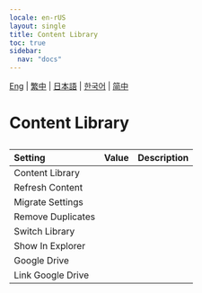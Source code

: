 ```yaml
---
locale: en-rUS
layout: single
title: Content Library
toc: true
sidebar:
  nav: "docs"
---
```

[Eng](/dancexr/menu/2025.4/system/library) | [繁中](/tw/dancexr/menu/2025.4/system/library) | [日本語](/jp/dancexr/menu/2025.4/system/library) | [한국어](/kr/dancexr/menu/2025.4/system/library) | [简中](/zh/dancexr/menu/2025.4/system/library)

# Content Library

## 

| Setting | Value | Description |
| :--- | --- | :--- |
| Content Library || 
| Refresh Content || 
| Migrate Settings || 
| Remove Duplicates || 
| Switch Library || 
| Show In Explorer || 
| Google Drive || 
| Link Google Drive || 
